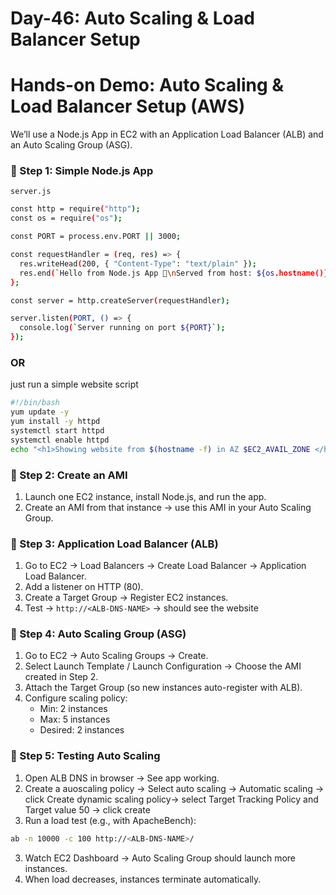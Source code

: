 # Day-46: Auto Scaling & Load Balancer Setup

# Hands-on Demo: Auto Scaling & Load Balancer Setup (AWS)
We’ll use a Node.js App in EC2 with an Application Load Balancer (ALB) and an Auto Scaling Group (ASG).

### 📌 Step 1: Simple Node.js App
```server.js```
```sh
const http = require("http");
const os = require("os");

const PORT = process.env.PORT || 3000;

const requestHandler = (req, res) => {
  res.writeHead(200, { "Content-Type": "text/plain" });
  res.end(`Hello from Node.js App 🚀\nServed from host: ${os.hostname()}`);
};

const server = http.createServer(requestHandler);

server.listen(PORT, () => {
  console.log(`Server running on port ${PORT}`);
});
```
### OR 
just run a simple website script 
```sh
#!/bin/bash
yum update -y
yum install -y httpd
systemctl start httpd
systemctl enable httpd
echo "<h1>Showing website from $(hostname -f) in AZ $EC2_AVAIL_ZONE </h1>" > /var/www/html/index.html
```
### 📌 Step 2: Create an AMI
 1. Launch one EC2 instance, install Node.js, and run the app.
 2. Create an AMI from that instance → use this AMI in your Auto Scaling Group.

### 📌 Step 3: Application Load Balancer (ALB)
  1. Go to EC2 → Load Balancers → Create Load Balancer → Application Load Balancer.
  2. Add a listener on HTTP (80).
  3. Create a Target Group → Register EC2 instances.
  4. Test -> ```http://<ALB-DNS-NAME>``` -> should see the website

### 📌 Step 4: Auto Scaling Group (ASG)
 1. Go to EC2 → Auto Scaling Groups → Create.
 3. Select Launch Template / Launch Configuration → Choose the AMI created in Step 2.
 3. Attach the Target Group (so new instances auto-register with ALB).
 4. Configure scaling policy:
    - Min: 2 instances
    - Max: 5 instances
    - Desired: 2 instances
    
### 📌 Step 5: Testing Auto Scaling
 1. Open ALB DNS in browser → See app working.
 2. Create a auoscaling policy -> Select auto scaling -> Automatic scaling -> click Create dynamic scaling policy-> select Target Tracking Policy and Target value 50 -> click create 
 3. Run a load test (e.g., with ApacheBench):
```sh
ab -n 10000 -c 100 http://<ALB-DNS-NAME>/
```
 3. Watch EC2 Dashboard → Auto Scaling Group should launch more instances.
 4. When load decreases, instances terminate automatically.

